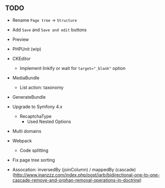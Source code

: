## TODO ##
- Rename `Page tree` -> `Structure`
- Add `Save` and `Save and edit` buttons

- Preview
- PHPUnit (wip)

- CKEditor
	- Implement linkify or wait for `target="_blank"` option

- MediaBundle 
	- List action: taxonomy
- GenerateBundle

- Upgrade to Symfony 4.x
	- RecaptchaType
		- Used Nested Options

- Multi domains

- Webpack
	- Code splitting
	
- Fix page tree sorting

- Assocation: inversedBy (joinColumn) / mappedBy (cascade) (http://www.inanzzz.com/index.php/post/iarb/bidirectional-one-to-one-cascade-remove-and-orphan-removal-operations-in-doctrine)
